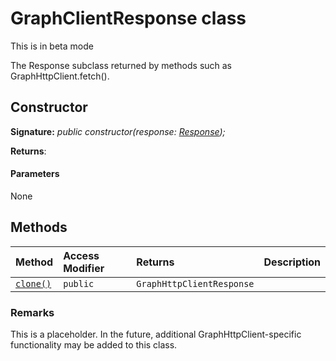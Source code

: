 # GraphClientResponse class





This is in beta mode

The Response subclass returned by methods such as GraphHttpClient.fetch().


## Constructor


**Signature:** _public constructor(response: [Response](../../web-apis/class/response.md));_

**Returns**: 



#### Parameters
None





## Methods

| Method	   | Access Modifier | Returns	| Description|
|:-------------|:----|:-------|:-----------|
|[`clone()`](clone-graphclientresponse.md)     | `public` | `GraphHttpClientResponse` |  |





### Remarks

This is a placeholder. In the future, additional GraphHttpClient-specific functionality may be added to this class.

